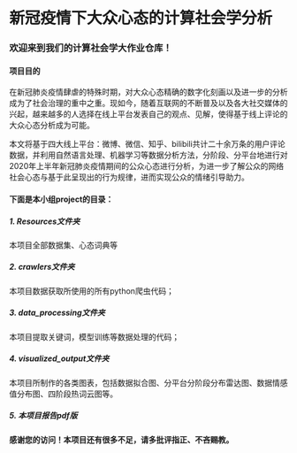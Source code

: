# 新冠疫情下大众心态的计算社会学分析

### 欢迎来到我们的计算社会学大作业仓库！



#### 项目目的

​        在新冠肺炎疫情肆虐的特殊时期，对大众心态精确的数字化刻画以及进一步的分析成为了社会治理的重中之重。现如今，随着互联网的不断普及以及各大社交媒体的兴起，越来越多的人选择在线上平台发表自己的观点、见解，使得基于线上评论的大众心态分析成为可能。

​        本文将基于四大线上平台：微博、微信、知乎、bilibili共计二十余万条的用户评论数据，并利用自然语言处理、机器学习等数据分析方法，分阶段、分平台地进行对2020年上半年新冠肺炎疫情期间的公众心态进行分析，为进一步了解公众的网络社会心态与基于此呈现出的行为规律，进而实现公众的情绪引导助力。



#### 下面是本小组project的目录：

##### 1. Resources文件夹

本项目全部数据集、心态词典等

##### 2. crawlers文件夹

本项目数据获取所使用的所有python爬虫代码；

##### 3. data_processing文件夹

本项目提取关键词，模型训练等数据处理的代码；

##### 4. visualized_output文件夹

本项目所制作的各类图表，包括数据拟合图、分平台分阶段分布雷达图、数据情感值分布图、四阶段热词云图等。

##### 5. 本项目报告pdf版


#### 感谢您的访问！本项目还有很多不足，请多批评指正、不吝赐教。



